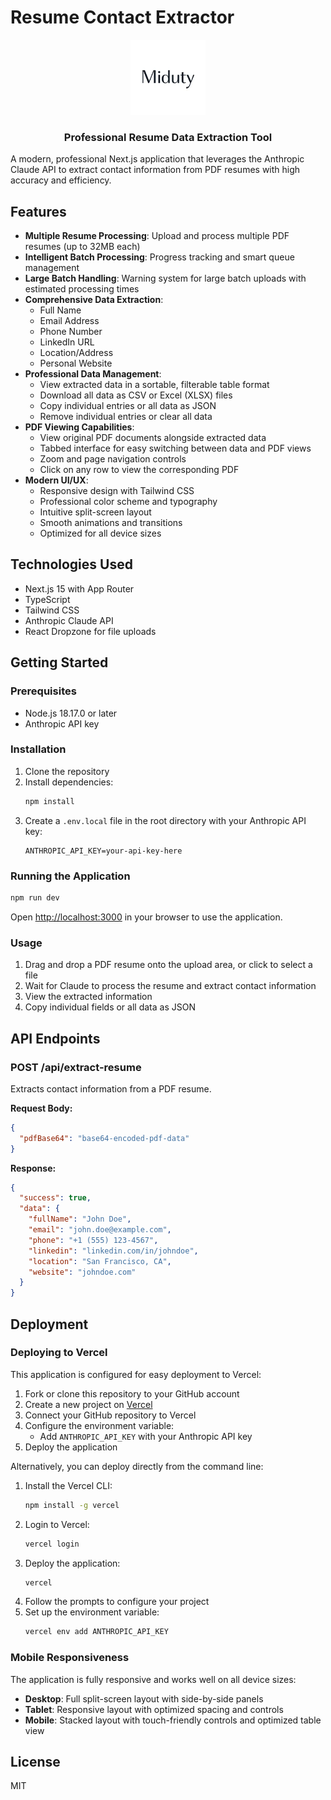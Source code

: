 # Resume Contact Extractor

<div align="center">
  <img src="/public/miduty.webp" alt="Miduty Logo" width="120" />
  <h3>Professional Resume Data Extraction Tool</h3>
</div>

A modern, professional Next.js application that leverages the Anthropic Claude API to extract contact information from PDF resumes with high accuracy and efficiency.

## Features

- **Multiple Resume Processing**: Upload and process multiple PDF resumes (up to 32MB each)
- **Intelligent Batch Processing**: Progress tracking and smart queue management
- **Large Batch Handling**: Warning system for large batch uploads with estimated processing times
- **Comprehensive Data Extraction**:
  - Full Name
  - Email Address
  - Phone Number
  - LinkedIn URL
  - Location/Address
  - Personal Website
- **Professional Data Management**:
  - View extracted data in a sortable, filterable table format
  - Download all data as CSV or Excel (XLSX) files
  - Copy individual entries or all data as JSON
  - Remove individual entries or clear all data
- **PDF Viewing Capabilities**:
  - View original PDF documents alongside extracted data
  - Tabbed interface for easy switching between data and PDF views
  - Zoom and page navigation controls
  - Click on any row to view the corresponding PDF
- **Modern UI/UX**:
  - Responsive design with Tailwind CSS
  - Professional color scheme and typography
  - Intuitive split-screen layout
  - Smooth animations and transitions
  - Optimized for all device sizes

## Technologies Used

- Next.js 15 with App Router
- TypeScript
- Tailwind CSS
- Anthropic Claude API
- React Dropzone for file uploads

## Getting Started

### Prerequisites

- Node.js 18.17.0 or later
- Anthropic API key

### Installation

1. Clone the repository
2. Install dependencies:
   ```bash
   npm install
   ```
3. Create a `.env.local` file in the root directory with your Anthropic API key:
   ```
   ANTHROPIC_API_KEY=your-api-key-here
   ```

### Running the Application

```bash
npm run dev
```

Open [http://localhost:3000](http://localhost:3000) in your browser to use the application.

### Usage

1. Drag and drop a PDF resume onto the upload area, or click to select a file
2. Wait for Claude to process the resume and extract contact information
3. View the extracted information
4. Copy individual fields or all data as JSON

## API Endpoints

### POST /api/extract-resume

Extracts contact information from a PDF resume.

**Request Body:**

```json
{
  "pdfBase64": "base64-encoded-pdf-data"
}
```

**Response:**

```json
{
  "success": true,
  "data": {
    "fullName": "John Doe",
    "email": "john.doe@example.com",
    "phone": "+1 (555) 123-4567",
    "linkedin": "linkedin.com/in/johndoe",
    "location": "San Francisco, CA",
    "website": "johndoe.com"
  }
}
```

## Deployment

### Deploying to Vercel

This application is configured for easy deployment to Vercel:

1. Fork or clone this repository to your GitHub account
2. Create a new project on [Vercel](https://vercel.com)
3. Connect your GitHub repository to Vercel
4. Configure the environment variable:
   - Add `ANTHROPIC_API_KEY` with your Anthropic API key
5. Deploy the application

Alternatively, you can deploy directly from the command line:

1. Install the Vercel CLI:
   ```bash
   npm install -g vercel
   ```
2. Login to Vercel:
   ```bash
   vercel login
   ```
3. Deploy the application:
   ```bash
   vercel
   ```
4. Follow the prompts to configure your project
5. Set up the environment variable:
   ```bash
   vercel env add ANTHROPIC_API_KEY
   ```

### Mobile Responsiveness

The application is fully responsive and works well on all device sizes:

- **Desktop**: Full split-screen layout with side-by-side panels
- **Tablet**: Responsive layout with optimized spacing and controls
- **Mobile**: Stacked layout with touch-friendly controls and optimized table view

## License

MIT
